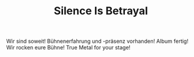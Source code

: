﻿---
layout: band
title: Silence Is Betrayal
website: http://www.silenceisbetrayal.de/
style: Alternative Metal
logo: bandlogo.png
picture: bandfoto.jpg
year: 2017
day: saturday
stagetime: Samstag, 08. Juli 2017, 22:00 Uhr
vimeo:
youtube: 
spotify: 
soudcloud: 
bandcamp: 
flickr: 
---
Wir sind soweit! Bühnenerfahrung und -präsenz vorhanden! Album fertig! Wir rocken eure Bühne! True Metal for your stage!